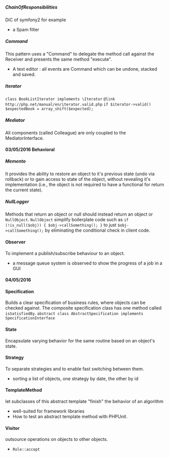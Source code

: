 ##### ChainOfResponsibilities
DiC of symfony2 for example
-  a Spam filter
##### Command
This pattern uses a "Command" to delegate the method call against the Receiver and presents the same method "execute".
-  A text editor : all events are Command which can be undone, stacked
   and saved.
##### Iterator
`class BookListIterator implements \Iterator`
`@link http://php.net/manual/en/iterator.valid.php`
`if $iterator->valid() $expectedBook = array_shift($expected);`
##### Mediator
All components (called Colleague) are only coupled to the MediatorInterface.
#### 03/05/2016 Behavioral
##### Memento
It provides the ability to restore an object to it's previous state (undo
via rollback) or to gain access to state of the object, without revealing
it's implementation (i.e., the object is not required to have a functional
for return the current state).
##### NullLogger
Methods that return an object or null should instead return an object or
`NullObject`. `NullObject` simplify boilerplate code such as
`if (!is_null($obj)) { $obj->callSomething(); }` to just
`$obj->callSomething();` by eliminating the conditional check in
client code.
#### Observer
To implement a publish/subscribe behaviour to an object.
-  a message queue system is observed to show the progress of a job in a GUI
#### 04/05/2016
#### Specification
Builds a clear specification of business rules, where objects can be
checked against. The composite specification class has one method called `isSatisfiedBy`.
`abstract class AbstractSpecification implements SpecificationInterface`
#### State
Encapsulate varying behavior for the same routine based on an object's state.
#### Strategy
To separate strategies and to enable fast switching between them.
-  sorting a list of objects, one strategy by date, the other by id
#### TemplateMethod
let subclasses of this abstract template "finish" the behavior of an algorithm
-  well-suited for framework libraries
-  How to test an abstract template method with PHPUnit.
#### Visitor
outsource operations on objects to other objects.
- `Role::accept`